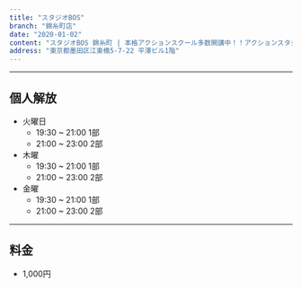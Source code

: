 ```yaml
---
title: "スタジオBOS"
branch: "錦糸町店"
date: "2020-01-02"
content: "スタジオBOS 錦糸町 | 本格アクションスクール多数開講中！！アクションスタジオ錦糸町にオープン!!!"
address: "東京都墨田区江東橋5-7-22 平澤ビル1階"
---
```


---
## 個人解放
- 火曜日 
    - 19:30 ~ 21:00 1部
    - 21:00 ~ 23:00 2部
- 木曜 
    - 19:30 ~ 21:00 1部
    - 21:00 ~ 23:00 2部
- 金曜
    - 19:30 ~ 21:00 1部
    - 21:00 ~ 23:00 2部

---
## 料金
- 1,000円